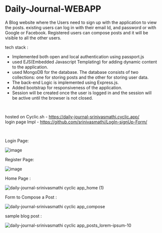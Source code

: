 # Daily-Journal-WEBAPP

A Blog website where the Users need to sign up with the application to view the posts.
existing users can log in with their email Id, and password or with Google or Facebook.
Registered users can compose posts and it will be visible to all the other users.


tech stack : 

* Implemented both open and local authentication using passport.js
* used EJS(Embedded Javascript Templating) for adding dynamic content to the application.
* used MongoDB for the database. The database consists of two collections: one for storing posts and the other for storing user data.
* The back-end Logic is implemented using Express.js.
* Added bootstrap for responsiveness of the application.
* Session will be created once the user is logged in and the session will be active until the browser is not closed.

<br />

hosted on Cyclic.sh - https://daily-journal-srinivasmathi.cyclic.app/ <br />
login page Impl - https://github.com/srinivasmathi/LogIn-signUp-Form/

<br />

Login Page:

![image](https://github.com/srinivasmathi/Daily-Journal-WEBAPP/assets/82605661/ed36518c-4362-4c71-9af2-6cdd6e93a57f)


Register Page:

![image](https://github.com/srinivasmathi/Daily-Journal-WEBAPP/assets/82605661/3975d830-bb8b-4b55-9fe6-311d2637ad31)

Home Page : 

![daily-journal-srinivasmathi cyclic app_home (1)](https://github.com/srinivasmathi/Daily-Journal-WEBAPP/assets/82605661/227e577e-c672-4087-b826-f86bd09bb60e)


Form to Compose a Post : 

![daily-journal-srinivasmathi cyclic app_compose](https://github.com/srinivasmathi/Daily-Journal-WEBAPP/assets/82605661/a25e510f-2ae4-4fe2-8e06-ca33bba57a4d)


sample blog post :

![daily-journal-srinivasmathi cyclic app_posts_lorem-ipsum-10](https://github.com/srinivasmathi/Daily-Journal-WEBAPP/assets/82605661/c669a1ca-367b-4a6d-a27d-bd3202536ebc)
